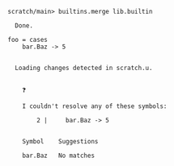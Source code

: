 ``` ucm
scratch/main> builtins.merge lib.builtin

  Done.
```

``` unison :error
foo = cases
    bar.Baz -> 5
```

``` ucm :added-by-ucm

  Loading changes detected in scratch.u.


    ❓
    
    I couldn't resolve any of these symbols:
    
        2 |     bar.Baz -> 5
    
    
    Symbol    Suggestions
              
    bar.Baz   No matches
```
